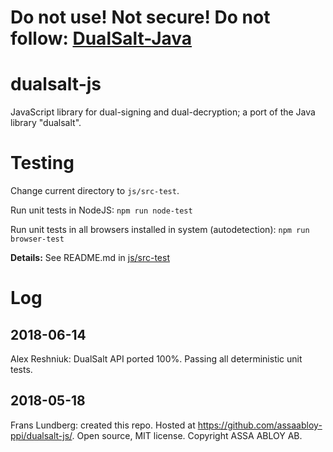 
Do not use! Not secure! Do not follow: [DualSalt-Java](https://github.com/assaabloy-ppi/dualsalt)
=======================

dualsalt-js
===========

JavaScript library for dual-signing and dual-decryption; a port of the Java library "dualsalt".

Testing
=======

Change current directory to `js/src-test`.

Run unit tests in NodeJS: ```npm run node-test```

Run unit tests in all browsers installed in system (autodetection):
```npm run browser-test```


__Details:__ See README.md in [js/src-test](js/src-test)

Log
====

2018-06-14
-------------

Alex Reshniuk:
DualSalt API ported 100%. 
Passing all deterministic unit tests.


2018-05-18
-------------

Frans Lundberg: created this repo. 
Hosted at https://github.com/assaabloy-ppi/dualsalt-js/.
Open source, MIT license. Copyright ASSA ABLOY AB.

